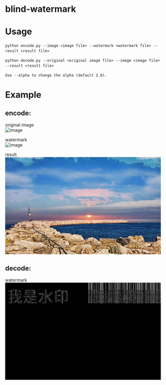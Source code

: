 # blind-watermark
# Usage
`python encode.py --image <image file> --watermark <watermark file> --result <result file>`

`python decode.py --original <original image file> --image <image file> --result <result file>`

`Use --alpha to change the alpha (default 2.0).`
# Example
## encode:
original image<br>
![image](https://github.com/linyacool/blind-watermark/blob/master/ori.png)

watermark<br>
![image](https://github.com/linyacool/blind-watermark/blob/master/watermark.png)

result<br>
![image](https://github.com/linyacool/blind-watermark/blob/master/res.png)

## decode:
watermark<br>
![image](https://github.com/linyacool/blind-watermark/blob/master/extract.png)
